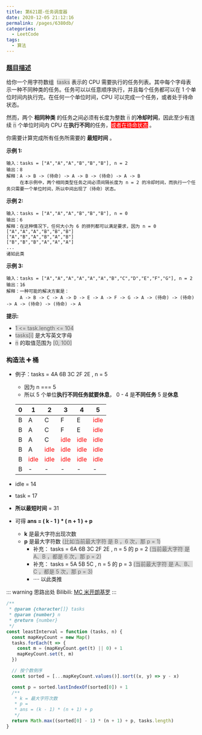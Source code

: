 ```yaml
---
title: 第621题-任务调度器
date: 2020-12-05 21:12:16
permalink: /pages/6380db/
categories:
  - LeetCode
tags:
  - 算法
---
```


### [题目描述](https://leetcode-cn.com/problems/task-scheduler/)

给你一个用字符数组  <span style="background: #ddd; color: #666;">tasks</span> 表示的 CPU 需要执行的任务列表。其中每个字母表示一种不同种类的任务。任务可以以任意顺序执行，并且每个任务都可以在 1 个单位时间内执行完。在任何一个单位时间，CPU 可以完成一个任务，或者处于待命状态。

然而，两个 **相同种类** 的任务之间必须有长度为整数 <span style="background: #ddd; color: #666;">n</span> 的**冷却时间**，因此至少有连续 <span style="background: #ddd; color: #666;">n</span> 个单位时间内 CPU 在**执行不同**的任务，<span style="background: #f00; color: #fff;">或者在待命状态</span> 。

你需要计算完成所有任务所需要的 **最短时间** 。

<!-- more -->

**示例 1:**

```
输入：tasks = ["A","A","A","B","B","B"], n = 2
输出：8
解释：A -> B -> (待命) -> A -> B -> (待命) -> A -> B
     在本示例中，两个相同类型任务之间必须间隔长度为 n = 2 的冷却时间，而执行一个任务只需要一个单位时间，所以中间出现了（待命）状态。
```

**示例 2:**

```
输入：tasks = ["A","A","A","B","B","B"], n = 0
输出：6
解释：在这种情况下，任何大小为 6 的排列都可以满足要求，因为 n = 0
["A","A","A","B","B","B"]
["A","B","A","B","A","B"]
["B","B","B","A","A","A"]
...
诸如此类
```

**示例 3:**

```
输入：tasks = ["A","A","A","A","A","A","B","C","D","E","F","G"], n = 2
输出：16
解释：一种可能的解决方案是：
     A -> B -> C -> A -> D -> E -> A -> F -> G -> A -> (待命) -> (待命) -> A -> (待命) -> (待命) -> A
```

**提示:**

- <span style="background: #ddd; color: #666;">1 <= task.length <= 104</span>
- <span style="background: #ddd; color: #666;">tasks[i]</span> 是大写英文字母
- <span style="background: #ddd; color: #666;">n</span> 的取值范围为 <span style="background: #ddd; color: #666;">[0, 100]</span>

### 构造法 ➕ 桶

- 例子：tasks = 4A 6B 3C 2F 2E , n = 5

  - 因为 n === 5
  - 所以 5 个单位**执行不同任务就要休息**， 0 - 4 是**不同任务** 5 是**休息**

  | 0   | 1                                      | 2                                      | 3                                      | 4                                      | 5                                      |
  | --- | -------------------------------------- | -------------------------------------- | -------------------------------------- | -------------------------------------- | -------------------------------------- |
  | B   | A                                      | C                                      | F                                      | E                                      | <span style="color: #f00;">idle</span> |
  | B   | A                                      | C                                      | F                                      | E                                      | <span style="color: #f00;">idle</span> |
  | B   | A                                      | C                                      | <span style="color: #f00;">idle</span> | <span style="color: #f00;">idle</span> | <span style="color: #f00;">idle</span> |
  | B   | A                                      | <span style="color: #f00;">idle</span> | <span style="color: #f00;">idle</span> | <span style="color: #f00;">idle</span> | <span style="color: #f00;">idle</span> |
  | B   | <span style="color: #f00;">idle</span> | <span style="color: #f00;">idle</span> | <span style="color: #f00;">idle</span> | <span style="color: #f00;">idle</span> | <span style="color: #f00;">idle</span> |
  | B   | -                                      | -                                      | -                                      | -                                      | -                                      |

- idle = 14
- task = 17
- **所以最短时间** = 31
- 可得 **ans = ( k - 1 ) \* ( n + 1 ) + p**
  - **k** 是最大字符出现次数
  - **p** 是最大字符数 <span style="background: #ddd; color: #666;">(比如当前最大字符 是 B ，6 次，那 p = 1)</span>
    - 补充： tasks = 6A 6B 3C 2F 2E , n = 5 的 p = 2 <span style="background: #ddd; color: #666;">(当前最大字符 是 A、B ，都是 6 次，那 p = 2)</span>
    - 补充： tasks = 5A 5B 5C , n = 5 的 p = 3 <span style="background: #ddd; color: #666;">(当前最大字符 是 A、B、C ，都是 5 次，那 p = 3)</span>
    - ···· 以此类推

::: warning 思路出处
Bilibili: [MC 米开朗基罗](https://www.bilibili.com/video/BV11t411V7h3?from=search&seid=11723943509843355452)
:::

```JavaScript
/**
 * @param {character[]} tasks
 * @param {number} n
 * @return {number}
 */
const leastInterval = function (tasks, n) {
  const mapKeyCount = new Map()
  tasks.forEach(t => {
    const m = (mapKeyCount.get(t) || 0) + 1
    mapKeyCount.set(t, m)
  })

  // 按个数倒序
  const sorted = [...mapKeyCount.values()].sort((x, y) => y - x)

  const p = sorted.lastIndexOf(sorted[0]) + 1
  /**
   * k = 最大字符次数
   * p =
   * ans = (k - 1) * (n + 1) + p
   */
  return Math.max((sorted[0] - 1) * (n + 1) + p, tasks.length)
}
```
